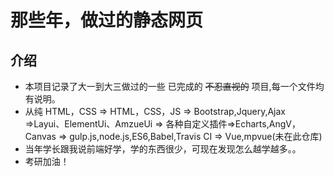 # 那些年，做过的静态网页

## 介绍

- 本项目记录了大一到大三做过的一些 已完成的 ~~不忍直视的~~ 项目,每一个文件均有说明。
- 从纯 HTML，CSS => HTML，CSS，JS => Bootstrap,Jquery,Ajax =>Layui、ElementUi、AmzueUi => 各种自定义插件=>Echarts,AngV，Canvas => gulp.js,node.js,ES6,Babel,Travis CI => Vue,mpvue(未在此仓库)
- 当年学长跟我说前端好学，学的东西很少，可现在发现怎么越学越多。。
- 考研加油！

